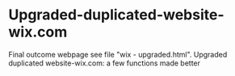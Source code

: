 # Upgraded-duplicated-website-wix.com
Final outcome webpage see file "wix - upgraded.html".
Upgraded duplicated website-wix.com: a few functions made better
